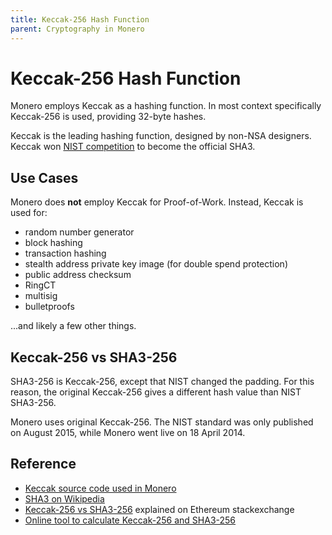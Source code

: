 ```yaml
---
title: Keccak-256 Hash Function
parent: Cryptography in Monero
---
```


# Keccak-256 Hash Function

Monero employs Keccak as a hashing function. In most context specifically Keccak-256 is used,
providing 32-byte hashes.

Keccak is the leading hashing function, designed by non-NSA designers.
Keccak won [NIST competition](https://en.wikipedia.org/wiki/NIST_hash_function_competition) to become the official SHA3.

## Use Cases

Monero does **not** employ Keccak for Proof-of-Work. Instead, Keccak is used for:
   
* random number generator
* block hashing
* transaction hashing
* stealth address private key image (for double spend protection)
* public address checksum
* RingCT
* multisig
* bulletproofs

...and likely a few other things.

## Keccak-256 vs SHA3-256

SHA3-256 is Keccak-256, except that NIST changed the padding.
For this reason, the original Keccak-256 gives a different hash value than NIST SHA3-256.  

Monero uses original Keccak-256.
The NIST standard was only published on August 2015, while Monero went live on 18 April 2014.  

## Reference

* [Keccak source code used in Monero](https://github.com/monero-project/monero/blob/5c2dfe157b48a486eb2b92dcf8789b3b1eb20f60/src/crypto/keccak.c)
* [SHA3 on Wikipedia](https://en.wikipedia.org/wiki/SHA-3)
* [Keccak-256 vs SHA3-256](https://ethereum.stackexchange.com/questions/550/which-cryptographic-hash-function-does-ethereum-use) explained on Ethereum stackexchange
* [Online tool to calculate Keccak-256 and SHA3-256](https://emn178.github.io/online-tools/keccak_256.html)
